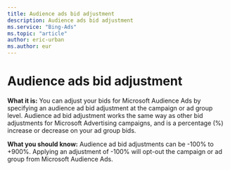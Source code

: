 ```yaml
---
title: Audience ads bid adjustment
description: Audience ads bid adjustment
ms.service: "Bing-Ads"
ms.topic: "article"
author: eric-urban
ms.author: eur
---
```


# Audience ads bid adjustment

**What it is:**        You can adjust your bids for Microsoft Audience Ads by specifying an audience ad bid adjustment at the campaign or ad group level. Audience ad bid adjustment works the same way as other bid adjustments for Microsoft Advertising campaigns, and is a percentage (%) increase or decrease on your ad group bids.

**What you should know:**  Audience ad bid adjustments can be  -100% to +900%. Applying an adjustment of -100% will opt-out the campaign or ad group from Microsoft Audience Ads.


